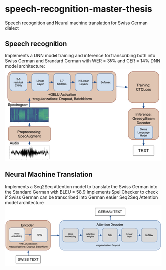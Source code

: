 # speech-recognition-master-thesis
Speech recognition and Neural machine translation for Swiss German dialect

## Speech recognition 
Implements a DNN model training and inference for transcribing both into Swiss German and Srandard German with WER = 35% and CER = 14%
DNN model architecture:
![My new deepspeech](new_deepspeech.png)

## Neural Machine Translation
Implements a Seq2Seq Attention model to translate the Swiss German into the Standard German with BLEU = 58.9
Implements SpellChecker to check if Swiss German can be transcribed into German easier
Seq2Seq Attention model architecture
![My Seq2Seq](seq2seq.png)
